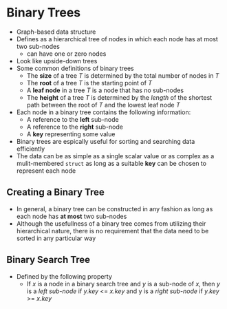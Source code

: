 # Binary Trees

- Graph-based data structure
- Defines as a hierarchical tree of nodes in which each node has at most two sub-nodes
  - can have one or zero nodes
- Look like upside-down trees
- Some common definitions of binary trees
  - The __size__ of a tree _T_ is determined by the total number of nodes in _T_
  - The __root__ of a tree _T_ is the starting point of _T_
  - A __leaf node__ in a tree _T_ is a node that has no sub-nodes
  - The __height__ of a tree _T_ is determined by the _length_ of the shortest path between the root of _T_ and the lowest leaf node _T_
- Each node in a binary tree contains the following information:
  - A reference to the __left__ sub-node
  - A reference to the __right__ sub-node
  - A __key__ representing some value
- Binary trees are espically useful for sorting and searching data efficiently
- The data can be as simple as a single scalar value or as complex as a mulit-membered `struct` as long as a suitable __key__ can be chosen to represent each node

## Creating a Binary Tree

- In general, a binary tree can be constructed in any fashion as long as each node has __at most__ two sub-nodes
- Although the usefullness of a binary tree comes from utilizing their hierarchical nature, there is no requirement that the data need to be sorted in any particular way

## Binary Search Tree

- Defined by the following property
  - If _x_ is a node in a binary search tree and _y_ is a sub-node of _x_, then _y_ is a _left sub-node_ if _y.key_ <= _x.key_ and y is a _right sub-node_ if _y.key_ >= _x.key_